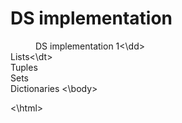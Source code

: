 # DS implementation
<html>
<body>
<dd>DS implementation 1<\dd>
<dt>Lists<\dt>
<br>
Tuples
<br>
Sets
<br>
Dictionaries
  <\body>
    
<\html>
